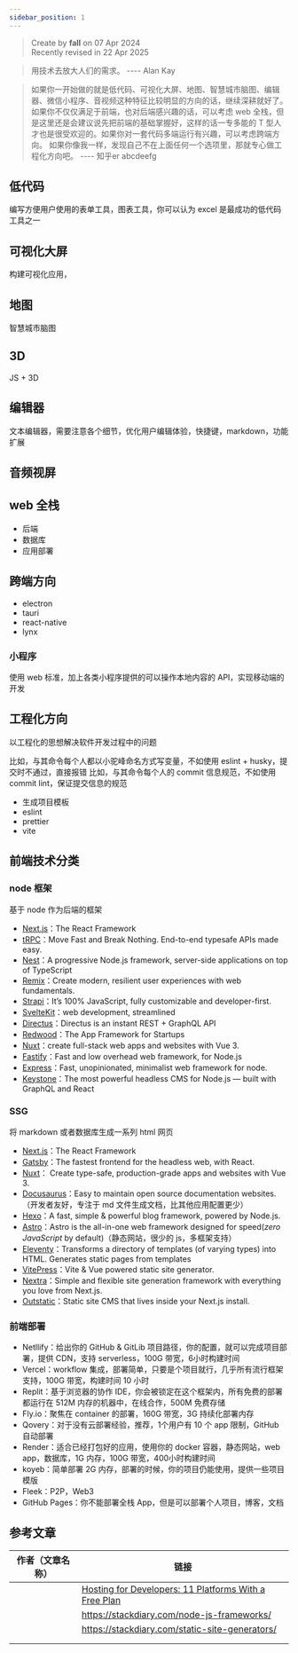 ```yaml
---
sidebar_position: 1
---
```


> Create by **fall** on 07 Apr 2024<br/>
> Recently revised in 22 Apr 2025

> 用技术去放大人们的需求。
> ---- Alan Kay

> 如果你一开始做的就是低代码、可视化大屏、地图、智慧城市脑图、编辑器、微信小程序、音视频这种特征比较明显的方向的话，继续深耕就好了。如果你不仅仅满足于前端，也对后端感兴趣的话，可以考虑 web 全栈，但是这里还是会建议说先把前端的基础掌握好，这样的话一专多能的 T 型人才也是很受欢迎的。如果你对一套代码多端运行有兴趣，可以考虑跨端方向。
> 如果你像我一样，发现自己不在上面任何一个选项里，那就专心做工程化方向吧。
> ---- 知乎er abcdeefg

## 低代码

编写方便用户使用的表单工具，图表工具，你可以认为 excel 是最成功的低代码工具之一

## 可视化大屏

构建可视化应用，

## 地图

智慧城市脑图

## 3D

JS + 3D

## 编辑器

文本编辑器，需要注意各个细节，优化用户编辑体验，快捷键，markdown，功能扩展

## 音频视屏

## web 全栈

- 后端
- 数据库
- 应用部署

## 跨端方向

- electron
- tauri
- react-native
- lynx

### 小程序

使用 web 标准，加上各类小程序提供的可以操作本地内容的 API，实现移动端的开发

## 工程化方向

以工程化的思想解决软件开发过程中的问题

比如，与其命令每个人都以小驼峰命名方式写变量，不如使用 eslint + husky，提交时不通过，直接报错
比如，与其命令每个人的 commit 信息规范，不如使用 commit lint，保证提交信息的规范

- 生成项目模板
- eslint
- prettier
- vite

## 前端技术分类

### node 框架

基于 node 作为后端的框架

- [Next.js](https://stackdiary.com/node-js-frameworks/#Next.js)：The React Framework
- [tRPC](https://stackdiary.com/node-js-frameworks/#2-trpc)：Move Fast and Break Nothing. End-to-end typesafe APIs made easy.
- [Nest](https://stackdiary.com/node-js-frameworks/#Nest)：A progressive Node.js framework, server-side applications on top of TypeScript
- [Remix](https://stackdiary.com/node-js-frameworks/#Remix)：Create modern, resilient user experiences with web fundamentals.
- [Strapi](https://stackdiary.com/node-js-frameworks/#Strapi)：It’s 100% JavaScript, fully customizable and developer-first.
- [SvelteKit](https://stackdiary.com/node-js-frameworks/#SvelteKit)：web development, streamlined
- [Directus](https://stackdiary.com/node-js-frameworks/#Directus)：Directus is an instant REST + GraphQL API
- [Redwood](https://stackdiary.com/node-js-frameworks/#Redwood)：The App Framework for Startups
- [Nuxt](https://stackdiary.com/node-js-frameworks/#Nuxt)：create full-stack web apps and websites with Vue 3.
- [Fastify](https://stackdiary.com/node-js-frameworks/#Fastify)：Fast and low overhead web framework, for Node.js
- [Express](https://stackdiary.com/node-js-frameworks/#Express)：Fast, unopinionated, minimalist web framework for node.
- [Keystone](https://stackdiary.com/node-js-frameworks/#Keystone)：The most powerful headless CMS for Node.js — built with GraphQL and React

### SSG

将 markdown 或者数据库生成一系列 html 网页

- [Next.js](https://stackdiary.com/static-site-generators/#Next.js)：The React Framework
- [Gatsby](https://stackdiary.com/static-site-generators/#Gatsby)：The fastest frontend for the headless web, with React.
- [Nuxt](https://stackdiary.com/static-site-generators/#Nuxt)： Create type-safe, production-grade apps and websites with Vue 3.
- [Docusaurus](https://stackdiary.com/static-site-generators/#Docusaurus)：Easy to maintain open source documentation websites.（开发者友好，专注于 md 文件生成文档，比其他应用配置更少）
- [Hexo](https://stackdiary.com/static-site-generators/#Hexo)：A fast, simple & powerful blog framework, powered by Node.js.
- [Astro](https://stackdiary.com/static-site-generators/#Astro)：Astro is the all-in-one web framework designed for speed(*zero JavaScript* by default)（静态网站，很少的 js，多框架支持）
- [Eleventy](https://stackdiary.com/static-site-generators/#Eleventy)：Transforms a directory of templates (of varying types) into HTML. Generates static pages from templates
- [VitePress](https://stackdiary.com/static-site-generators/#VitePress)：Vite & Vue powered static site generator.
- [Nextra](https://stackdiary.com/static-site-generators/#Nextra)：Simple and flexible site generation framework with everything you love from Next.js.
- [Outstatic](https://stackdiary.com/static-site-generators/#Outstatic)：Static site CMS that lives inside your Next.js install.

### 前端部署

- Netllify：给出你的 GitHub & GitLib 项目路径，你的配置，就可以完成项目部署，提供 CDN，支持 serverless，100G 带宽，6小时构建时间
- Vercel：workflow 集成，部署简单，只要是个项目就行，几乎所有流行框架支持，100G 带宽，构建时间 10 小时
- Replit：基于浏览器的协作 IDE，你会被锁定在这个框架内，所有免费的部署都运行在 512M 内存的机器中，在线合作，500M 免费存储
- Fly.io：聚焦在 container 的部署，160G 带宽，3G 持续化部署内存
- Qovery：对于没有云部署经验，推荐，1个用户有 10 个 app 限制，GitHub 自动部署
- Render：适合已经打包好的应用，使用你的 docker 容器，静态网站，web app，数据库，1G 内存，100G 带宽，400小时构建时间
- koyeb：简单部署 2G 内存，部署的时候，你的项目仍能使用，提供一些项目模版
- Fleek：P2P，Web3
- GitHub Pages：你不能部署全栈 App，但是可以部署个人项目，博客，文档

## 参考文章

| 作者（文章名称） | 链接                                                         |
| ---------------- | ------------------------------------------------------------ |
|                  | [Hosting for Developers: 11 Platforms With a Free Plan](https://stackdiary.com/free-hosting-for-developers/) |
|                  | https://stackdiary.com/node-js-frameworks/                   |
|                  | https://stackdiary.com/static-site-generators/               |
|                  |                                                              |
|                  |                                                              |



